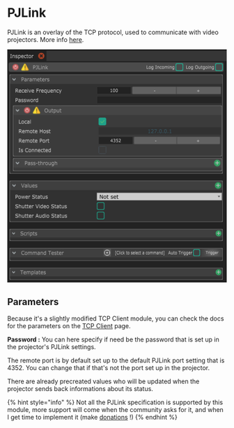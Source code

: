 # PJLink

PJLink is an overlay of the TCP protocol, used to communicate with video projectors. More info [here](https://pjlink.jbmia.or.jp/english/).

![The parameters for this module are almost the same as the TCP Client.](../../.gitbook/assets/pjlink.png)

## Parameters

Because it's a slightly modified TCP Client module, you can check the docs for the parameters on the [TCP Client](tcp-client.md) page.

**Password :** You can here specify if need be the password that is set up in the projector's PJLink settings.

The remote port is by default set up to the default PJLink port setting that is 4352. You can change that if that's not the port set up in the projector.

There are already precreated values who will be updated when the projector sends back informations about its status.

{% hint style="info" %}
Not all the PJLink specification is supported by this module, more support will come when the community asks for it, and when I get time to implement it \(make [donations](https://github.com/sponsors/benkuper) !\)
{% endhint %}

